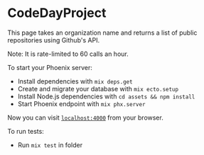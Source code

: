 # CodeDayProject

This page takes an organization name and returns a list of public repositories using Github's API.

Note: It is rate-limited to 60 calls an hour.

To start your Phoenix server:

  * Install dependencies with `mix deps.get`
  * Create and migrate your database with `mix ecto.setup`
  * Install Node.js dependencies with `cd assets && npm install`
  * Start Phoenix endpoint with `mix phx.server`

Now you can visit [`localhost:4000`](http://localhost:4000) from your browser.

To run tests:

  * Run `mix test` in folder
